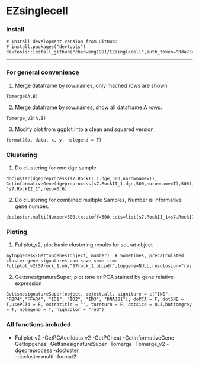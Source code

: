 # EZsinglecell

### Install
```
# Install development version from GitHub:
# install.packages("devtools")
devtools::install_github("chenweng1991/EZsinglecell",auth_token="0da75cd75a04690879e61859bdc38700d5234c55")
```
---
### For general convenience
1. Merge dataframe by row.names, only mached rows are shown
```
Tomerge(A,B)
```
2. Merge dataframe by row.names, show all dataframe A rows.
```
Tomerge_v2(A,B)
```
3. Modify plot from ggplot into a clean and squared version
```
format2(p, data, x, y, nolegend = T)
```

### Clustering

1.  Do clustering for one dge sample
```
docluster(dgepreprocess(s7.RockII_1.dge,500,norowname=T),
GetinformativeGene(dgepreprocess(s7.RockII_1.dge,500,norowname=T),500),
"s7.RockII_1",reso=0.6)
```

2.  Do clustering for combined multiple Samples, Number is informative gene number.
```
docluster.multi(Number=500,txcutoff=500,sets=list(s7.RockII_1=s7.RockII_1.dge,s7.B=s7.B.dge),nms=c("s7.RockII_1","s7.B"),israw=T)
```

### Ploting

1. Fullplot_v2,  plot basic clustering results for seurat object
```
mytopgenes<-Gettopgenes(object, number)  # Sometimes, precalculated cluster gene signatures can save some time
Fullplot_v2(S7rock_1.ob,"S7rock_1.ob.pdf",topgene=NULL,resolusion="res.0.6",signiture=c("INS","GCG","SST","PPY","KRT19","COL1A2","REG1A","DNAJB1","GHRL"))
```
2.  GettsnesignatureSuper, plot tsne or PCA stained by gene relative expression
```
GettsnesignatureSuper(object, object.all, signiture = c("INS", "RBP4","FFAR4", "ID1", "ID2", "ID3", "DNAJB1"), doPCA = F, dotSNE = T,usePC34 = F, extratitle = "", toreturn = F, dotsize = 0.3,buttomgrey = T, nolegend = T, highcolor = "red")
```

### All functions included
- Fullplot_v2
-GetPCAcelldata_v2
-GetPCheat
-GetinformativeGene
-Gettopgenes
-GettsnesignatureSuper
-Tomerge
-Tomerge_v2
-dgepreprocess
-docluster              
-docluster.multi
-format2
